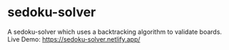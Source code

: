 # sedoku-solver
A sedoku-solver which uses a backtracking algorithm to validate boards. <br>
Live Demo: https://sedoku-solver.netlify.app/
